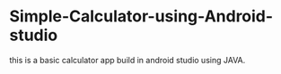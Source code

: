 # Simple-Calculator-using-Android-studio

this is a basic calculator app build in android studio using JAVA.
